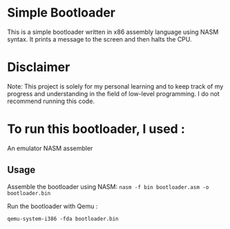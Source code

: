 # Simple Bootloader

This is a simple bootloader written in x86 assembly language using NASM syntax. It prints a message to the screen and then halts the CPU.

# Disclaimer

Note: This project is solely for my personal learning and to keep track of my progress and understanding in the field of low-level programming. I do not recommend running this code.

# To run this bootloader, I used :

An emulator
NASM assembler

## Usage

   
Assemble the bootloader using NASM: `nasm -f bin bootloader.asm -o bootloader.bin` 

Run the bootloader with Qemu :

   `qemu-system-i386 -fda bootloader.bin`

